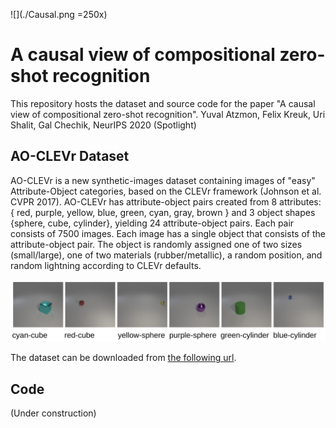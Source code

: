 ![](./Causal.png =250x)

# A causal view of compositional zero-shot recognition
This repository hosts the dataset and source code for the paper "A causal view of compositional zero-shot recognition". Yuval Atzmon, Felix Kreuk, Uri Shalit, Gal Chechik, NeurIPS 2020 (Spotlight)


## AO-CLEVr Dataset

AO-CLEVr is a new synthetic-images dataset containing images of "easy" Attribute-Object categories, based on the CLEVr framework (Johnson et al. CVPR 2017). AO-CLEVr has attribute-object pairs created from 8 attributes: \{ red, purple, yellow, blue, green, cyan, gray, brown \} and 3 object shapes \{sphere, cube, cylinder\}, yielding 24 attribute-object pairs. Each pair consists of 7500 images. Each image has a single object that consists of the attribute-object pair. The object is randomly assigned one of two sizes (small/large), one of two materials (rubber/metallic), a random position, and random lightning according to CLEVr defaults. 

![Examples of AO-CLEVr images](./AO_CLEVr_examples.png)

The dataset can be downloaded from [the following url](https://drive.google.com/drive/folders/1BBwW9VqzROgJXmvnfXcOxbLob8FB_jLf).


## Code 
(Under construction)
